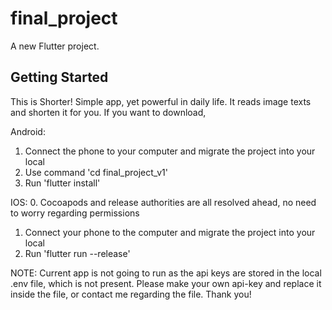 # final_project

A new Flutter project.

## Getting Started

This is Shorter! Simple app, yet powerful in daily life. It reads image texts and shorten it for you. 
If you want to download, 

Android:
1. Connect the phone to your computer and migrate the project into your local 
2. Use command 'cd final_project_v1'
3. Run 'flutter install'

IOS:
0. Cocoapods and release authorities are all resolved ahead, no need to worry regarding permissions
1. Connect your phone to the computer and migrate the project into your local 
2. Run 'flutter run --release'


NOTE:
Current app is not going to run as the api keys are stored in the local .env file, which is not present. Please make your own api-key and replace it inside the file, or contact me regarding the file. Thank you!
